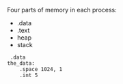 
Four parts of memory in each process:

 * .data
 * .text
 * heap
 * stack


```
 .data
the_data:
    .space 1024, 1
    .int 5
```


